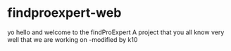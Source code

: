 # findproexpert-web
yo hello and welcome to the findProExpert
A project that you all know very well
that we are working on
-modified by k10
